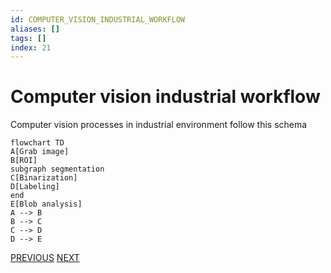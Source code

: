 ```yaml
---
id: COMPUTER_VISION_INDUSTRIAL_WORKFLOW
aliases: []
tags: []
index: 21
---
```

# Computer vision industrial workflow

Computer vision processes in industrial environment follow this schema

```mermaid
flowchart TD
A[Grab image]
B[ROI]
subgraph segmentation
C[Binarization]
D[Labeling]
end
E[Blob analysis]
A --> B
B --> C
C --> D
D --> E
```

[PREVIOUS](pages/computer_vision/image_filtering/non-local_mean_filter.md) [NEXT](pages/computer_vision/image_segmentation_blob_analysis/binarization.md)
